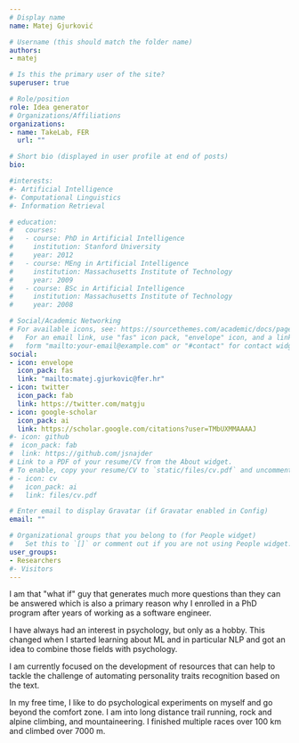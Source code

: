 ```yaml
---
# Display name
name: Matej Gjurković

# Username (this should match the folder name)
authors:
- matej

# Is this the primary user of the site?
superuser: true

# Role/position
role: Idea generator
# Organizations/Affiliations
organizations:
- name: TakeLab, FER
  url: ""

# Short bio (displayed in user profile at end of posts)
bio:

#interests:
#- Artificial Intelligence
#- Computational Linguistics
#- Information Retrieval

# education:
#   courses:
#   - course: PhD in Artificial Intelligence
#     institution: Stanford University
#     year: 2012
#   - course: MEng in Artificial Intelligence
#     institution: Massachusetts Institute of Technology
#     year: 2009
#   - course: BSc in Artificial Intelligence
#     institution: Massachusetts Institute of Technology
#     year: 2008

# Social/Academic Networking
# For available icons, see: https://sourcethemes.com/academic/docs/page-builder/#icons
#   For an email link, use "fas" icon pack, "envelope" icon, and a link in the
#   form "mailto:your-email@example.com" or "#contact" for contact widget.
social:
- icon: envelope
  icon_pack: fas
  link: "mailto:matej.gjurkovic@fer.hr"
- icon: twitter
  icon_pack: fab
  link: https://twitter.com/matgju
- icon: google-scholar
  icon_pack: ai
  link: https://scholar.google.com/citations?user=TMbUXMMAAAAJ
#- icon: github
#  icon_pack: fab
#  link: https://github.com/jsnajder
# Link to a PDF of your resume/CV from the About widget.
# To enable, copy your resume/CV to `static/files/cv.pdf` and uncomment the lines below.
# - icon: cv
#   icon_pack: ai
#   link: files/cv.pdf

# Enter email to display Gravatar (if Gravatar enabled in Config)
email: ""

# Organizational groups that you belong to (for People widget)
#   Set this to `[]` or comment out if you are not using People widget.
user_groups:
- Researchers
#- Visitors
---
```


I am that "what if" guy that generates much more questions than they can be answered which is also a primary reason why I enrolled in a PhD program after years of working as a software engineer. 

I have always had an interest in psychology, but only as a hobby. This changed when I started learning about ML and in particular NLP and got an idea to combine those fields with psychology.

I am currently focused on the development of resources that can help to tackle the challenge of automating personality traits recognition based on the text.

In my free time, I like to do psychological experiments on myself and go beyond the comfort zone. I am into long distance trail running, rock and alpine climbing, and mountaineering. I finished multiple races over 100 km and climbed over 7000 m.
 



